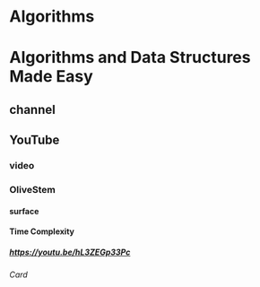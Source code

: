 # Algorithms
# Algorithms and Data Structures Made Easy
## channel
## YouTube
### video
### OliveStem

#### surface
#### Time Complexity

##### https://youtu.be/hL3ZEGp33Pc

###### Card

